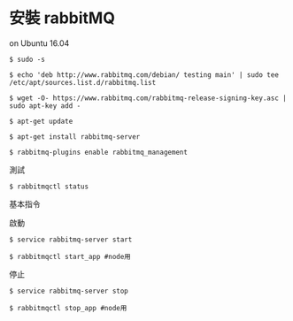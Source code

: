 # 安裝 rabbitMQ

on Ubuntu 16.04

```
$ sudo -s

$ echo 'deb http://www.rabbitmq.com/debian/ testing main' | sudo tee /etc/apt/sources.list.d/rabbitmq.list

$ wget -O- https://www.rabbitmq.com/rabbitmq-release-signing-key.asc | sudo apt-key add -

$ apt-get update

$ apt-get install rabbitmq-server

$ rabbitmq-plugins enable rabbitmq_management
```

測試

```
$ rabbitmqctl status
```

基本指令

啟動

```
$ service rabbitmq-server start

$ rabbitmqctl start_app #node用
```

停止

```
$ service rabbitmq-server stop

$ rabbitmqctl stop_app #node用
```



